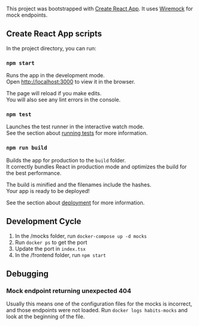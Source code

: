 This project was bootstrapped with [Create React App](https://github.com/facebook/create-react-app). It uses [Wiremock](https://github.com/WireMock-Net/WireMock.Net-docker) for mock endpoints.

## Create React App scripts

In the project directory, you can run:

### `npm start`

Runs the app in the development mode.\
Open [http://localhost:3000](http://localhost:3000) to view it in the browser.

The page will reload if you make edits.\
You will also see any lint errors in the console.

### `npm test`

Launches the test runner in the interactive watch mode.\
See the section about [running tests](https://facebook.github.io/create-react-app/docs/running-tests) for more information.

### `npm run build`

Builds the app for production to the `build` folder.\
It correctly bundles React in production mode and optimizes the build for the best performance.

The build is minified and the filenames include the hashes.\
Your app is ready to be deployed!

See the section about [deployment](https://facebook.github.io/create-react-app/docs/deployment) for more information.

## Development Cycle

1. In the /mocks folder, run `docker-compose up -d mocks`
2. Run `docker ps` to get the port
3. Update the port in `index.tsx`
4. In the /frontend folder, run `npm start`

## Debugging

### Mock endpoint returning unexpected 404

Usually this means one of the configuration files for the mocks is incorrect, and those endpoints were not loaded. Run `docker logs habits-mocks` and look at the beginning of the file.